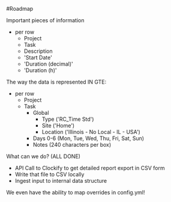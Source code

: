 #Roadmap

Important pieces of information
* per row
    * Project
    * Task
    * Description
    * 'Start Date'
    * 'Duration (decimal)'
    * 'Duration (h)'
    
The way the data is represented IN GTE:
* per row
    * Project
    * Task
        * Global 
            * Type ('RC_Time Std')
            * Site ('Home')
            * Location ('Illinois - No Local - IL - USA')
        * Days 0-6 (Mon, Tue, Wed, Thu, Fri, Sat, Sun)
        * Notes (240 characters per box)

What can we do? (ALL DONE)
* API Call to Clockify to get detailed report export in CSV form
* Write that file to CSV locally
* Ingest input to internal data structure

We even have the ability to map overrides in config.yml!